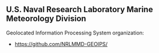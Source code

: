 ## U.S. Naval Research Laboratory Marine Meteorology Division

Geolocated Information Processing System organization:
* https://github.com/NRLMMD-GEOIPS/
